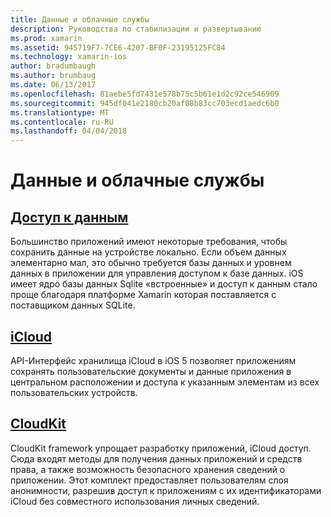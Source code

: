 ```yaml
---
title: Данные и облачные службы
description: Руководства по стабилизации и развертыванию
ms.prod: xamarin
ms.assetid: 945719F7-7CE6-4207-BF0F-23195125FC84
ms.technology: xamarin-ios
author: bradumbaugh
ms.author: brumbaug
ms.date: 06/13/2017
ms.openlocfilehash: 81aebe5fd7431e578b75c5b61e1d2c92ce546909
ms.sourcegitcommit: 945df041e2180cb20af08b83cc703ecd1aedc6b0
ms.translationtype: MT
ms.contentlocale: ru-RU
ms.lasthandoff: 04/04/2018
---
```

# <a name="data-and-cloud-services"></a>Данные и облачные службы


##  <a name="data-accessiosdata-clouddataindexmd"></a>[Доступ к данным](~/ios/data-cloud/data/index.md)

Большинство приложений имеют некоторые требования, чтобы сохранить данные на устройстве локально. Если объем данных элементарно мал, это обычно требуется базы данных и уровнем данных в приложении для управления доступом к базе данных. iOS имеет ядро базы данных Sqlite «встроенные» и доступ к данным стало проще благодаря платформе Xamarin которая поставляется с поставщиком данных SQLite.

##  <a name="icloudiosdata-cloudintroduction-to-icloudmd"></a>[iCloud](~/ios/data-cloud/introduction-to-icloud.md)

API-Интерфейс хранилища iCloud в iOS 5 позволяет приложениям сохранять пользовательские документы и данные приложения в центральном расположении и доступа к указанным элементам из всех пользовательских устройств.

##  <a name="cloudkitiosdata-cloudintro-to-cloudkitmd"></a>[CloudKit](~/ios/data-cloud/intro-to-cloudkit.md)

CloudKit framework упрощает разработку приложений, iCloud доступ. Сюда входят методы для получения данных приложений и средств права, а также возможность безопасного хранения сведений о приложении. Этот комплект предоставляет пользователям слоя анонимности, разрешив доступ к приложениям с их идентификаторами iCloud без совместного использования личных сведений.